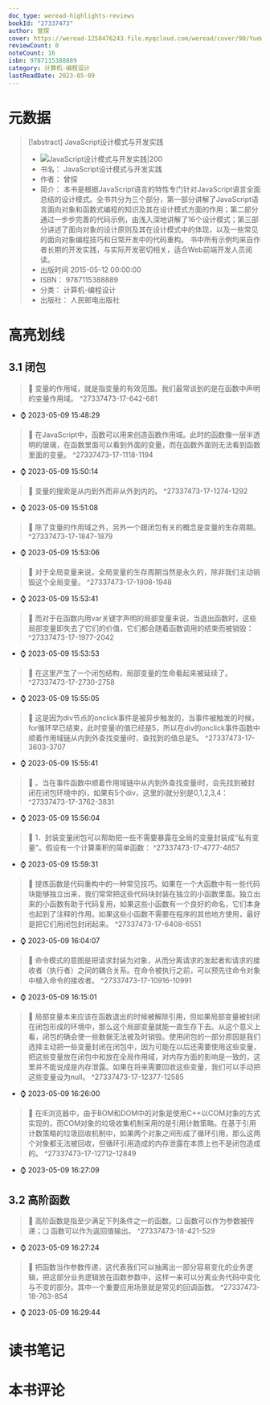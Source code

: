 ```yaml
---
doc_type: weread-highlights-reviews
bookId: "27337473"
author: 曾探
cover: https://weread-1258476243.file.myqcloud.com/weread/cover/90/YueWen_27337473/t7_YueWen_27337473.jpg
reviewCount: 0
noteCount: 16
isbn: 9787115388889
category: 计算机-编程设计
lastReadDate: 2023-05-09
---
```

# 元数据
> [!abstract] JavaScript设计模式与开发实践
> - ![ JavaScript设计模式与开发实践|200](https://weread-1258476243.file.myqcloud.com/weread/cover/90/YueWen_27337473/t7_YueWen_27337473.jpg)
> - 书名： JavaScript设计模式与开发实践
> - 作者： 曾探
> - 简介： 本书是根据JavaScript语言的特性专门针对JavaScript语言全面总结的设计模式。全书共分为三个部分，第一部分讲解了JavaScript语言面向对象和函数式编程的知识及其在设计模式方面的作用；第二部分通过一步步完善的代码示例，由浅入深地讲解了16个设计模式；第三部分讲述了面向对象的设计原则及其在设计模式中的体现，以及一些常见的面向对象编程技巧和日常开发中的代码重构。    书中所有示例均来自作者长期的开发实践，与实际开发密切相关，适合Web前端开发人员阅读。
> - 出版时间 2015-05-12 00:00:00
> - ISBN： 9787115388889
> - 分类： 计算机-编程设计
> - 出版社： 人民邮电出版社

# 高亮划线

## 3.1 闭包


> 📌 变量的作用域，就是指变量的有效范围。我们最常谈到的是在函数中声明的变量作用域。 ^27337473-17-642-681
   - ⌚ 2023-05-09 15:48:29 

> 📌 在JavaScript中，函数可以用来创造函数作用域。此时的函数像一层半透明的玻璃，在函数里面可以看到外面的变量，而在函数外面则无法看到函数里面的变量。 ^27337473-17-1118-1194
   - ⌚ 2023-05-09 15:50:14 

> 📌 变量的搜索是从内到外而非从外到内的。 ^27337473-17-1274-1292
   - ⌚ 2023-05-09 15:51:08 

> 📌 除了变量的作用域之外，另外一个跟闭包有关的概念是变量的生存周期。 ^27337473-17-1847-1879
   - ⌚ 2023-05-09 15:53:06 

> 📌 对于全局变量来说，全局变量的生存周期当然是永久的，除非我们主动销毁这个全局变量。 ^27337473-17-1908-1948
   - ⌚ 2023-05-09 15:53:41 

> 📌 而对于在函数内用var关键字声明的局部变量来说，当退出函数时，这些局部变量即失去了它们的价值，它们都会随着函数调用的结束而被销毁： ^27337473-17-1977-2042
   - ⌚ 2023-05-09 15:53:53 

> 📌 在这里产生了一个闭包结构，局部变量的生命看起来被延续了。 ^27337473-17-2730-2758
   - ⌚ 2023-05-09 15:55:05 

> 📌 这是因为div节点的onclick事件是被异步触发的，当事件被触发的时候，for循环早已结束，此时变量i的值已经是5，所以在div的onclick事件函数中顺着作用域链从内到外查找变量i时，查找到的值总是5。 ^27337473-17-3603-3707
   - ⌚ 2023-05-09 15:55:41 

> 📌 。当在事件函数中顺着作用域链中从内到外查找变量i时，会先找到被封闭在闭包环境中的i，如果有5个div，这里的i就分别是0,1,2,3,4： ^27337473-17-3762-3831
   - ⌚ 2023-05-09 15:56:04 

> 📌 1．封装变量闭包可以帮助把一些不需要暴露在全局的变量封装成“私有变量”。假设有一个计算乘积的简单函数： ^27337473-17-4777-4857
   - ⌚ 2023-05-09 15:59:31 

> 📌 提炼函数是代码重构中的一种常见技巧。如果在一个大函数中有一些代码块能够独立出来，我们常常把这些代码块封装在独立的小函数里面。独立出来的小函数有助于代码复用，如果这些小函数有一个良好的命名，它们本身也起到了注释的作用。如果这些小函数不需要在程序的其他地方使用，最好是把它们用闭包封闭起来。 ^27337473-17-6408-6551
   - ⌚ 2023-05-09 16:04:07 

> 📌 命令模式的意图是把请求封装为对象，从而分离请求的发起者和请求的接收者（执行者）之间的耦合关系。在命令被执行之前，可以预先往命令对象中植入命令的接收者。 ^27337473-17-10916-10991
   - ⌚ 2023-05-09 16:15:01 

> 📌 局部变量本来应该在函数退出的时候被解除引用，但如果局部变量被封闭在闭包形成的环境中，那么这个局部变量就能一直生存下去。从这个意义上看，闭包的确会使一些数据无法被及时销毁。使用闭包的一部分原因是我们选择主动把一些变量封闭在闭包中，因为可能在以后还需要使用这些变量，把这些变量放在闭包中和放在全局作用域，对内存方面的影响是一致的，这里并不能说成是内存泄露。如果在将来需要回收这些变量，我们可以手动把这些变量设为null。 ^27337473-17-12377-12585
   - ⌚ 2023-05-09 16:26:00 

> 📌 在IE浏览器中，由于BOM和DOM中的对象是使用C++以COM对象的方式实现的，而COM对象的垃圾收集机制采用的是引用计数策略。在基于引用计数策略的垃圾回收机制中，如果两个对象之间形成了循环引用，那么这两个对象都无法被回收，但循环引用造成的内存泄露在本质上也不是闭包造成的。 ^27337473-17-12712-12849
   - ⌚ 2023-05-09 16:27:09 
## 3.2 高阶函数


> 📌 高阶函数是指至少满足下列条件之一的函数。❏ 函数可以作为参数被传递；❏ 函数可以作为返回值输出。 ^27337473-18-421-529
   - ⌚ 2023-05-09 16:27:24 

> 📌 把函数当作参数传递，这代表我们可以抽离出一部分容易变化的业务逻辑，把这部分业务逻辑放在函数参数中，这样一来可以分离业务代码中变化与不变的部分。其中一个重要应用场景就是常见的回调函数。 ^27337473-18-763-854
   - ⌚ 2023-05-09 16:29:44 
# 读书笔记

# 本书评论

